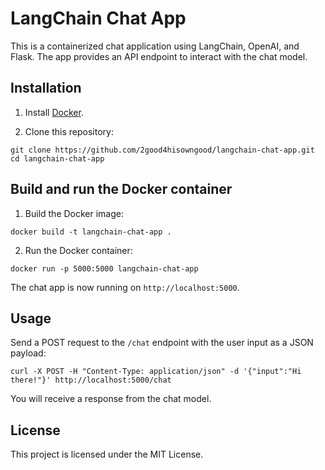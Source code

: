 # LangChain Chat App

This is a containerized chat application using LangChain, OpenAI, and Flask. The app provides an API endpoint to interact with the chat model.

## Installation

1. Install [Docker](https://docs.docker.com/get-docker/).

2. Clone this repository:

```
git clone https://github.com/2good4hisowngood/langchain-chat-app.git
cd langchain-chat-app
```

## Build and run the Docker container

1. Build the Docker image:

```
docker build -t langchain-chat-app .
```

2. Run the Docker container:

```
docker run -p 5000:5000 langchain-chat-app
```

The chat app is now running on `http://localhost:5000`.

## Usage

Send a POST request to the `/chat` endpoint with the user input as a JSON payload:

```
curl -X POST -H "Content-Type: application/json" -d '{"input":"Hi there!"}' http://localhost:5000/chat
```

You will receive a response from the chat model.

## License

This project is licensed under the MIT License.
```
